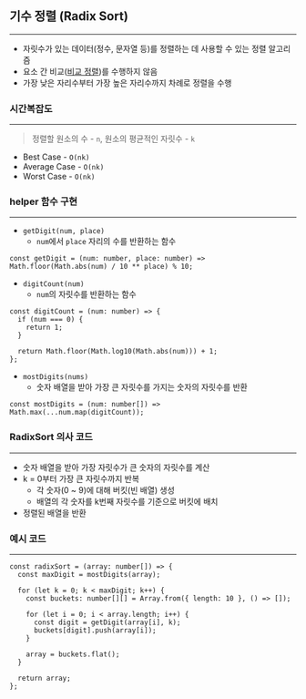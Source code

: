 ## 기수 정렬 (Radix Sort)

---

- 자릿수가 있는 데이터(정수, 문자열 등)를 정렬하는 데 사용할 수 있는 정렬 알고리즘
- 요소 간 비교([비교 정렬](https://ko.wikipedia.org/wiki/%EB%B9%84%EA%B5%90_%EC%A0%95%EB%A0%AC))를 수행하지 않음
- 가장 낮은 자리수부터 가장 높은 자리수까지 차례로 정렬을 수행

### 시간복잡도

---

> 정렬할 원소의 수 - `n`, 원소의 평균적인 자릿수 - `k`

- Best Case - `O(nk)`
- Average Case - `O(nk)`
- Worst Case - `O(nk)`

### helper 함수 구현

---

- `getDigit(num, place)`
  - `num`에서 `place` 자리의 수를 반환하는 함수

```tsx
const getDigit = (num: number, place: number) => Math.floor(Math.abs(num) / 10 ** place) % 10;
```

- `digitCount(num)`
  - `num`의 자릿수를 반환하는 함수

```tsx
const digitCount = (num: number) => {
  if (num === 0) {
    return 1;
  }

  return Math.floor(Math.log10(Math.abs(num))) + 1;
};
```

- `mostDigits(nums)`
  - 숫자 배열을 받아 가장 큰 자릿수를 가지는 숫자의 자릿수를 반환

```tsx
const mostDigits = (num: number[]) => Math.max(...num.map(digitCount));
```

### RadixSort 의사 코드

---

- 숫자 배열을 받아 가장 자릿수가 큰 숫자의 자릿수를 계산
- k = 0부터 가장 큰 자릿수까지 반복
  - 각 숫자(0 ~ 9)에 대해 버킷(빈 배열) 생성
  - 배열의 각 숫자를 k번째 자릿수를 기준으로 버킷에 배치
- 정렬된 배열을 반환

### 예시 코드

---

```tsx
const radixSort = (array: number[]) => {
  const maxDigit = mostDigits(array);

  for (let k = 0; k < maxDigit; k++) {
    const buckets: number[][] = Array.from({ length: 10 }, () => []);

    for (let i = 0; i < array.length; i++) {
      const digit = getDigit(array[i], k);
      buckets[digit].push(array[i]);
    }

    array = buckets.flat();
  }

  return array;
};
```
